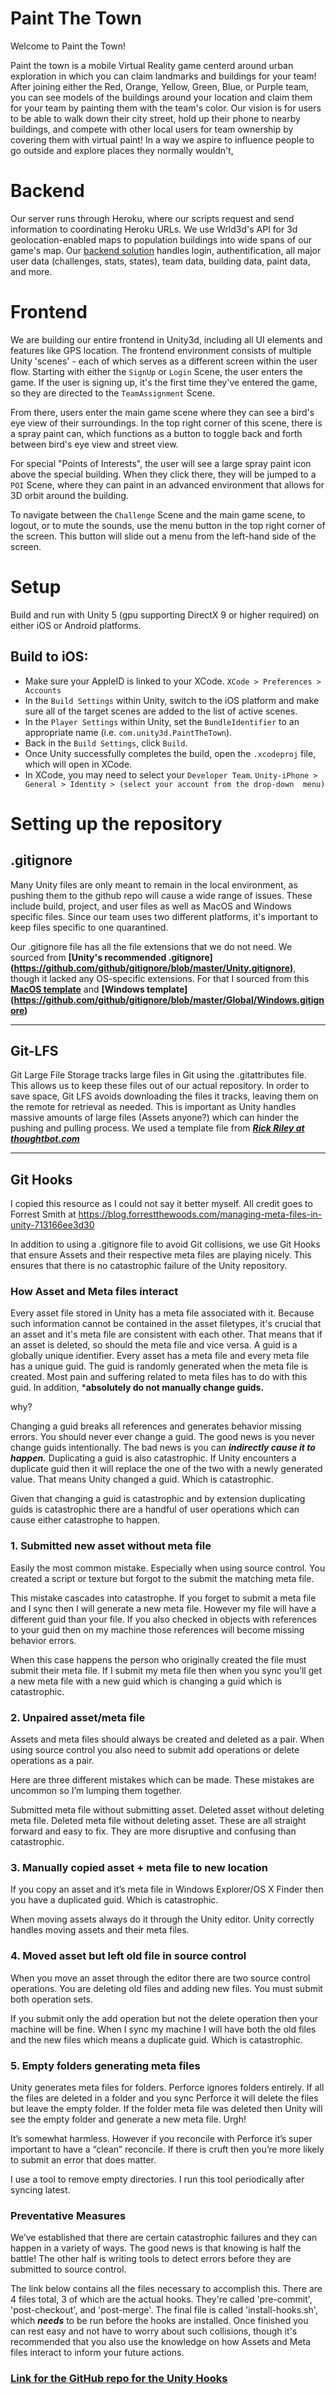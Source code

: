 # Paint The Town
Welcome to Paint the Town!

Paint the town is a mobile Virtual Reality game centerd around urban exploration in which you can claim landmarks and buildings for your team! After joining either the Red, Orange, Yellow, Green, Blue, or Purple team, you can see models of the buildings around your location and claim them for your team by painting them with the team's color. Our vision is for users to be able to walk down their city street, hold up their phone to nearby buildings, and compete with other local users for team ownership by covering them with virtual paint! In a way we aspire to influence people to go outside and explore places they normally wouldn't,

# Backend
Our server runs through Heroku, where our scripts request and send information to coordinating Heroku URLs. We use Wrld3d's API for 3d 
geolocation-enabled maps to population buildings into wide spans of our game's map. Our [backend solution](https://github.com/dartmouth-cs98/18w-paintthetown-backend) 
handles login, authentification, all major user data (challenges, stats, states), team data, building data,
paint data, and more. 

# Frontend
We are building our entire frontend in Unity3d, including all UI elements and features like GPS location. The frontend environment 
consists of multiple Unity 'scenes' - each of which serves as a different screen within the user flow. Starting with either the `SignUp` 
or `Login` Scene, the user enters the game. If the user is signing up, it's the first time they've entered the game, so they are directed 
to the `TeamAssignment` Scene. 

From there, users enter the main game scene where they can see a bird's eye view of their surroundings. In the top right corner of this
scene, there is a spray paint can, which functions as a button to toggle back and forth between bird's eye view and street view.

For special "Points of Interests", the user will see a large spray paint icon above the special building. When they click there, they will
be jumped to a `POI` Scene, where they can paint in an advanced environment that allows for 3D orbit around the building.

To navigate between the `Challenge` Scene and the main game scene, to logout, or to mute the sounds, use the menu button in the top right 
corner of the screen. This button will slide out a menu from the left-hand side of the screen.

# Setup
Build and run with Unity 5 (gpu supporting DirectX 9 or higher required) on either iOS or Android platforms.
  ## Build to iOS:
  - Make sure your AppleID is linked to your XCode. `XCode > Preferences > Accounts`
  - In the `Build Settings` within Unity, switch to the iOS platform and make sure all of the target scenes are added to the list of 
  active scenes. 
  - In the `Player Settings` within Unity, set the `BundleIdentifier` to an appropriate name (i.e. `com.unity3d.PaintTheTown`). 
  - Back in the `Build Settings`, click `Build`. 
  - Once Unity successfully completes the build, open the `.xcodeproj` file, which will open in XCode.
  - In XCode, you may need to select your `Developer Team`. `Unity-iPhone > General > Identity > (select your account from the drop-down 
  menu)`

 
# Setting up the repository
  ## .gitignore
  Many Unity files are only meant to remain in the local environment, as pushing them to the github repo will cause a wide range of 
  issues. These include build, project, and user files as well as MacOS and Windows specific files. Since our team uses two different 
  platforms, it's important to keep files specific to one quarantined.
  
  Our .gitignore file has all the file extensions that we do not need. We sourced from **[Unity's recommended .gitignore]
  (https://github.com/github/gitignore/blob/master/Unity.gitignore)**, though it lacked any OS-specific extensions. For that I sourced
  from this **[MacOS template](https://github.com/github/gitignore/blob/master/Global/macOS.gitignore)** and **[Windows template]
  (https://github.com/github/gitignore/blob/master/Global/Windows.gitignore)**
  
  ---
  ## Git-LFS
  Git Large File Storage tracks large files in Git using the .gitattributes file. This allows us to keep these files out of our actual 
  repository. In order to save space, Git LFS avoids downloading the files it tracks, leaving them on the remote for retrieval as needed.
  This is important as Unity handles massive amounts of large files (Assets anyone?) which can hinder the pushing and pulling process. We 
  used a template file from ***[Rick Riley at thoughtbot.com](https://robots.thoughtbot.com/how-to-git-with-unity)*** 
  
  ---
  ## Git Hooks
  I copied this resource as I could not say it better myself. All credit goes to Forrest Smith at 
  https://blog.forrestthewoods.com/managing-meta-files-in-unity-713166ee3d30
  
  In addition to using a .gitignore file to avoid Git collisions, we use Git Hooks that ensure Assets and their respective meta files are
  playing nicely. This ensures that there is no catastrophic failure of the Unity repository.
  
  ### How Asset and Meta files interact
  Every asset file stored in Unity has a meta file associated with it. Because such information cannot be contained in the asset 
  filetypes, it's crucial that an asset and it's meta file are consistent with each other. That means that if an asset is deleted, so
  should the meta file and vice versa. 
  A guid is a globally unique identifier. Every asset has a meta file and every meta file has a unique guid. The guid is randomly 
  generated when the meta file is created. Most pain and suffering related to meta files has to do with this guid.
  In addition, ***absolutely do not manually change guids.**
  
  why?
  
  Changing a guid breaks all references and generates behavior missing errors. You should never ever change a guid. The good news is you 
  never change guids intentionally. The bad news is you can ***indirectly cause it to happen.*** Duplicating a guid is also catastrophic. 
  If Unity encounters a duplicate guid then it will replace the one of the two with a newly generated value. That means Unity changed a 
  guid. Which is catastrophic.
   
   Given that changing a guid is catastrophic and by extension duplicating guids is catastrophic there are a handful of user operations
   which can cause either catastrophe to happen.

### 1. Submitted new asset without meta file
Easily the most common mistake. Especially when using source control. You created a script or texture but forgot to the submit the 
matching meta file.

This mistake cascades into catastrophe. If you forget to submit a meta file and I sync then I will generate a new meta file. However my 
file will have a different guid than your file. If you also checked in objects with references to your guid then on my machine those 
references will become missing behavior errors.

When this case happens the person who originally created the file must submit their meta file. If I submit my meta file then when you sync
you’ll get a new meta file with a new guid which is changing a guid which is catastrophic.

### 2. Unpaired asset/meta file
Assets and meta files should always be created and deleted as a pair. When using source control you also need to submit add operations or
delete operations as a pair.

Here are three different mistakes which can be made. These mistakes are uncommon so I’m lumping them together.

Submitted meta file without submitting asset.
Deleted asset without deleting meta file.
Deleted meta file without deleting asset.
These are all straight forward and easy to fix. They are more disruptive and confusing than catastrophic.

### 3. Manually copied asset + meta file to new location
If you copy an asset and it’s meta file in Windows Explorer/OS X Finder then you have a duplicated guid. Which is catastrophic.

When moving assets always do it through the Unity editor. Unity correctly handles moving assets and their meta files.

### 4. Moved asset but left old file in source control
When you move an asset through the editor there are two source control operations. You are deleting old files and adding new files. You
must submit both operation sets.

If you submit only the add operation but not the delete operation then your machine will be fine. When I sync my machine I will have both
the old files and the new files which means a duplicate guid. Which is catastrophic.

### 5. Empty folders generating meta files
Unity generates meta files for folders. Perforce ignores folders entirely. If all the files are deleted in a folder and you sync Perforce 
it will delete the files but leave the empty folder. If the folder meta file was deleted then Unity will see the empty folder and generate
a new meta file. Urgh!

It’s somewhat harmless. However if you reconcile with Perforce it’s super important to have a “clean” reconcile. If there is cruft then 
you’re more likely to submit an error that does matter.

I use a tool to remove empty directories. I run this tool periodically after syncing latest.

### Preventative Measures
We’ve established that there are certain catastrophic failures and they can happen in a variety of ways. The good news is that knowing is 
half the battle! The other half is writing tools to detect errors before they are submitted to source control.
  
  The link below contains all the files necessary to accomplish this. There are 4 files total, 3 of which are the actual hooks. They're 
  called 'pre-commit', 'post-checkout', and 'post-merge'. The final file is called 'install-hooks.sh', which ***needs*** to be run before
  the hooks are installed. Once finished you can rest easy and not have to worry about such collisions, though it's recommended that you
  also use the knowledge on how Assets and Meta files interact to inform your future actions.
  
  
### [Link for the GitHub repo for the Unity Hooks](https://github.com/Shoopalapa/unity-git-hooks)
  
  

